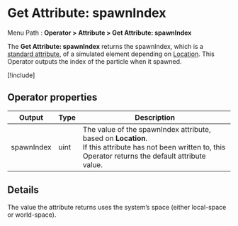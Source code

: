# Get Attribute: spawnIndex

Menu Path : **Operator > Attribute > Get Attribute: spawnIndex**

The **Get Attribute: spawnIndex** returns the spawnIndex, which is a [standard attribute](Reference-Attributes.md), of a simulated element depending on [Location](Attributes.md#attribute-locations). This Operator outputs the index of the particle when it spawned.

[!include[](Snippets/Operator-GetAttributeOperatorSettings.md)]

## Operator properties

| **Output** | **Type** | **Description**                                              |
| ---------- | -------- | ------------------------------------------------------------ |
| spawnIndex | uint     | The value of the spawnIndex attribute, based on **Location**.<br/>If this attribute has not been written to, this Operator returns the default attribute value. |

## Details

The value the attribute returns uses the system’s space (either local-space or world-space).
